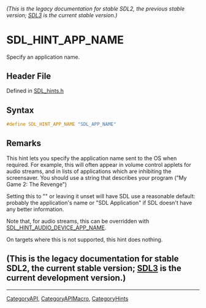 ###### (This is the legacy documentation for stable SDL2, the previous stable version; [SDL3](https://wiki.libsdl.org/SDL3/) is the current stable version.)
# SDL_HINT_APP_NAME

Specify an application name.

## Header File

Defined in [SDL_hints.h](https://github.com/libsdl-org/SDL/blob/SDL2/include/SDL_hints.h)

## Syntax

```c
#define SDL_HINT_APP_NAME "SDL_APP_NAME"
```

## Remarks

This hint lets you specify the application name sent to the OS when
required. For example, this will often appear in volume control applets for
audio streams, and in lists of applications which are inhibiting the
screensaver. You should use a string that describes your program ("My Game
2: The Revenge")

Setting this to "" or leaving it unset will have SDL use a reasonable
default: probably the application's name or "SDL Application" if SDL
doesn't have any better information.

Note that, for audio streams, this can be overridden with
[SDL_HINT_AUDIO_DEVICE_APP_NAME](SDL_HINT_AUDIO_DEVICE_APP_NAME).

On targets where this is not supported, this hint does nothing.

## (This is the legacy documentation for stable SDL2, the current stable version; [SDL3](https://wiki.libsdl.org/SDL3/) is the current development version.)



----
[CategoryAPI](CategoryAPI), [CategoryAPIMacro](CategoryAPIMacro), [CategoryHints](CategoryHints)

